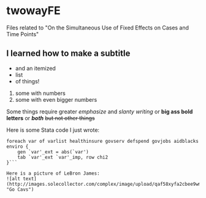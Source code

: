 # twowayFE
Files related to "On the Simultaneous Use of Fixed Effects on Cases and Time Points"

## I learned how to make a subtitle
* and an itemized
* list
* of things!

1. some with numbers
2. some with even bigger numbers

Some things require greater *emphasize* and _slanty writing_ or **big ass bold letters** or *__both__* ~~but not other things~~

Here is some Stata code I just wrote:
```*Connection between personal importance and extremity
foreach var of varlist healthinsure govserv defspend govjobs aidblacks enviro {
	gen `var'_ext = abs(`var')
	tab `var'_ext `var'_imp, row chi2
}```

Here is a picture of LeBron James:
![alt text](http://images.solecollector.com/complex/image/upload/qaf58xyfa2cbee9wm1af.jpg "Go Cavs")
